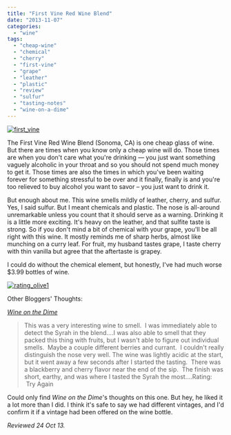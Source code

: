 ```yaml
---
title: "First Vine Red Wine Blend"
date: "2013-11-07"
categories:
  - "wine"
tags:
  - "cheap-wine"
  - "chemical"
  - "cherry"
  - "first-vine"
  - "grape"
  - "leather"
  - "plastic"
  - "review"
  - "sulfur"
  - "tasting-notes"
  - "wine-on-a-dime"
---
```


[![first_vine](http://s3.amazonaws.com/thegourmez-wpmedia/2013/10/first_vine.jpg)](http://www.thegourmez.com/2013/11/bijou/first_vine/)

The First Vine Red Wine Blend (Sonoma, CA) is one cheap glass of wine. But there are times when you know only a cheap wine will do. Those times are when you don't care what you're drinking — you just want something vaguely alcoholic in your throat and so you should not spend much money to get it. Those times are also the times in which you've been waiting forever for something stressful to be over and it finally, finally is and you're too relieved to buy alcohol you want to savor – you just want to drink it.

But enough about me. This wine smells mildly of leather, cherry, and sulfur. Yes, I said sulfur. But I meant chemicals and plastic. The nose is all-around unremarkable unless you count that it should serve as a warning. Drinking it is a little more exciting. It's heavy on the leather, and that sulfite taste is strong. So if you don't mind a bit of chemical with your grape, you'll be all right with this wine. It mostly reminds me of sharp herbs, almost like munching on a curry leaf. For fruit, my husband tastes grape, I taste cherry with thin vanilla but agree that the aftertaste is grapey.

I could do without the chemical element, but honestly, I've had much worse $3.99 bottles of wine.

[![rating_olive1](http://s3.amazonaws.com/thegourmez-wpmedia/2009/04/rating_olive1.gif)](http://www.thegourmez.com/2009/04/cocktail-review-the-shiki-tini/rating_olive1/)

Other Bloggers' Thoughts:

_[Wine on the Dime](http://www.wineonthedime.com/2013/01/first-vine-california-red-wine-blend.html)_

> This was a very interesting wine to smell.  I was immediately able to detect the Syrah in the blend….I was also able to smell that they packed this thing with fruits, but I wasn't able to figure out individual smells.  Maybe a couple different berries and currant.  I couldn't really distinguish the nose very well. The wine was lightly acidic at the start, but it went away a few seconds after I started the tasting.  There was a blackberry and cherry flavor near the end of the sip.  The finish was short, earthy, and was where I tasted the Syrah the most….Rating:  Try Again

Could only find _Wine on the Dime_'s thoughts on this one. But hey, he liked it a lot more than I did. I think it's safe to say we had different vintages, and I'd confirm it if a vintage had been offered on the wine bottle.

_Reviewed 24 Oct 13._
